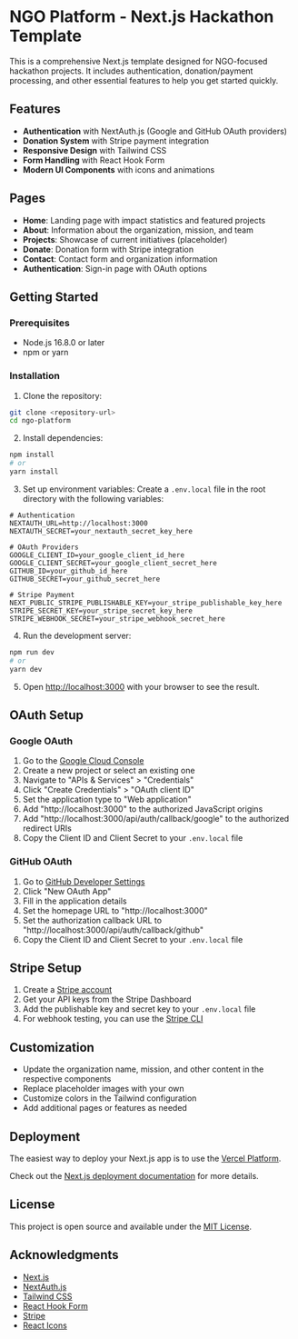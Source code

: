 # NGO Platform - Next.js Hackathon Template

This is a comprehensive Next.js template designed for NGO-focused hackathon projects. It includes authentication, donation/payment processing, and other essential features to help you get started quickly.

## Features

- **Authentication** with NextAuth.js (Google and GitHub OAuth providers)
- **Donation System** with Stripe payment integration
- **Responsive Design** with Tailwind CSS
- **Form Handling** with React Hook Form
- **Modern UI Components** with icons and animations

## Pages

- **Home**: Landing page with impact statistics and featured projects
- **About**: Information about the organization, mission, and team
- **Projects**: Showcase of current initiatives (placeholder)
- **Donate**: Donation form with Stripe integration
- **Contact**: Contact form and organization information
- **Authentication**: Sign-in page with OAuth options

## Getting Started

### Prerequisites

- Node.js 16.8.0 or later
- npm or yarn

### Installation

1. Clone the repository:
```bash
git clone <repository-url>
cd ngo-platform
```

2. Install dependencies:
```bash
npm install
# or
yarn install
```

3. Set up environment variables:
Create a `.env.local` file in the root directory with the following variables:

```
# Authentication
NEXTAUTH_URL=http://localhost:3000
NEXTAUTH_SECRET=your_nextauth_secret_key_here

# OAuth Providers
GOOGLE_CLIENT_ID=your_google_client_id_here
GOOGLE_CLIENT_SECRET=your_google_client_secret_here
GITHUB_ID=your_github_id_here
GITHUB_SECRET=your_github_secret_here

# Stripe Payment
NEXT_PUBLIC_STRIPE_PUBLISHABLE_KEY=your_stripe_publishable_key_here
STRIPE_SECRET_KEY=your_stripe_secret_key_here
STRIPE_WEBHOOK_SECRET=your_stripe_webhook_secret_here
```

4. Run the development server:
```bash
npm run dev
# or
yarn dev
```

5. Open [http://localhost:3000](http://localhost:3000) with your browser to see the result.

## OAuth Setup

### Google OAuth
1. Go to the [Google Cloud Console](https://console.cloud.google.com/)
2. Create a new project or select an existing one
3. Navigate to "APIs & Services" > "Credentials"
4. Click "Create Credentials" > "OAuth client ID"
5. Set the application type to "Web application"
6. Add "http://localhost:3000" to the authorized JavaScript origins
7. Add "http://localhost:3000/api/auth/callback/google" to the authorized redirect URIs
8. Copy the Client ID and Client Secret to your `.env.local` file

### GitHub OAuth
1. Go to [GitHub Developer Settings](https://github.com/settings/developers)
2. Click "New OAuth App"
3. Fill in the application details
4. Set the homepage URL to "http://localhost:3000"
5. Set the authorization callback URL to "http://localhost:3000/api/auth/callback/github"
6. Copy the Client ID and Client Secret to your `.env.local` file

## Stripe Setup

1. Create a [Stripe account](https://stripe.com)
2. Get your API keys from the Stripe Dashboard
3. Add the publishable key and secret key to your `.env.local` file
4. For webhook testing, you can use the [Stripe CLI](https://stripe.com/docs/stripe-cli)

## Customization

- Update the organization name, mission, and other content in the respective components
- Replace placeholder images with your own
- Customize colors in the Tailwind configuration
- Add additional pages or features as needed

## Deployment

The easiest way to deploy your Next.js app is to use the [Vercel Platform](https://vercel.com/new).

Check out the [Next.js deployment documentation](https://nextjs.org/docs/deployment) for more details.

## License

This project is open source and available under the [MIT License](LICENSE).

## Acknowledgments

- [Next.js](https://nextjs.org/)
- [NextAuth.js](https://next-auth.js.org/)
- [Tailwind CSS](https://tailwindcss.com/)
- [React Hook Form](https://react-hook-form.com/)
- [Stripe](https://stripe.com/)
- [React Icons](https://react-icons.github.io/react-icons/)
